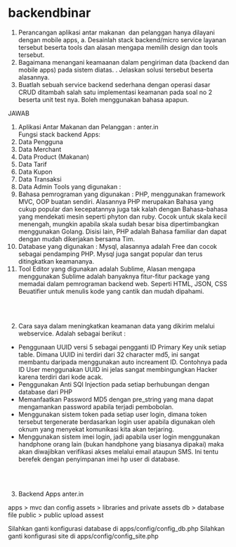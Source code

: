 # backendbinar





1.	Perancangan aplikasi antar makanan  dan pelanggan hanya dilayani dengan mobile apps,
a.	Desainlah stack backend/micro service layanan tersebut beserta tools dan alasan mengapa memilih design dan tools tersebut.
2.	Bagaimana menangani keamaanan dalam pengiriman data (backend dan mobile apps) pada sistem diatas.
 .	Jelaskan solusi tersebut beserta alasannya.
3.	Buatlah sebuah service backend sederhana dengan operasi dasar CRUD ditambah salah satu implementasi keamanan pada soal no 2 beserta unit test nya. Boleh menggunakan bahasa apapun.

JAWAB

1.	Aplikasi Antar Makanan dan Pelanggan : anter.in <br>
Fungsi stack backend Apps:
1.	Data Pengguna
2.	Data Merchant 
3.	Data Product (Makanan)
4.	Data Tarif
5.	Data Kupon
6.	Data Transaksi
7.	Data Admin
Tools yang digunakan :
1.	Bahasa pemrograman yang digunakan : PHP, menggunakan framework MVC, OOP buatan sendiri. Alasannya PHP merupakan Bahasa yang cukup popular dan kecepatannya juga tak kalah dengan Bahasa-bahasa yang mendekati mesin seperti phyton dan ruby. Cocok untuk skala kecil menengah, mungkin apabila skala sudah besar bisa dipertimbangkan menggunakan Golang.
Disisi lain, PHP adalah Bahasa familiar dan dapat dengan mudah dikerjakan bersama Tim.
2.	Database yang digunakan : Mysql, alasannya adalah Free dan cocok sebagai pendamping PHP. Mysql juga sangat popular dan terus ditingkatkan keamananya.
3.	Tool Editor yang digunakan adalah Sublime, Alasan mengapa menggunakan Sublime adalah banyaknya fitur-fitur package yang memadai dalam pemrograman backend web. Seperti HTML, JSON, CSS Beuatifier untuk menulis kode yang cantik dan mudah dipahami.

<br>

<br>

2.	Cara saya dalam meningkatkan keamanan data yang dikirim melalui webservice. Adalah sebagai berikut :
-	Penggunaan UUID versi 5 sebagai pengganti ID Primary Key unik setiap table. Dimana UUID ini terdiri dari 32 character md5, ini sangat membantu daripada menggunakan auto increament ID. Contohnya pada ID User menggunakan UUID ini jelas sangat membingungkan Hacker karena terdiri dari kode acak.
-	Penggunakan Anti SQl Injection pada setiap berhubungan dengan database dari PHP
-	Memanfaatkan Password MD5 dengan pre_string yang mana dapat mengamankan password apabila terjadi pembobolan.
-	Menggunakan sistem token pada setiap user login, dimana token tersebut tergenerate berdasarkan login user apabila digunakan oleh oknum yang menyekat komunikasi kita akan terjaring.
-	Menggunakan sistem imei login, jadi apabila user login menggunakan handphone orang lain (bukan handphone yang biasanya dipakai) maka akan diwajibkan verifikasi akses melalui email ataupun SMS. Ini tentu berefek dengan penyimpanan imei hp user di database.

<br>

<br>

3.  Backend Apps anter.in

apps > mvc dan config
assets > libraries and private assets
db > database file
public > public upload assest

Silahkan ganti konfigurasi database di apps/config/config_db.php
Silahkan ganti konfigurasi site di apps/config/config_site.php